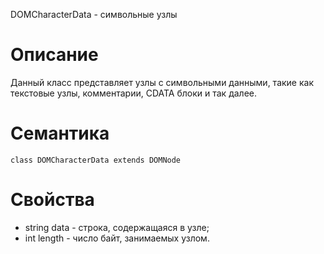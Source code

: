 DOMCharacterData - символьные узлы

Описание
========

Данный класс представляет узлы с символьными данными, такие как текстовые узлы, комментарии, CDATA блоки и так далее.

Семантика
=========

    class DOMCharacterData extends DOMNode

Свойства
========

* string data - строка, содержащаяся в узле;
* int length - число байт, занимаемых узлом.
